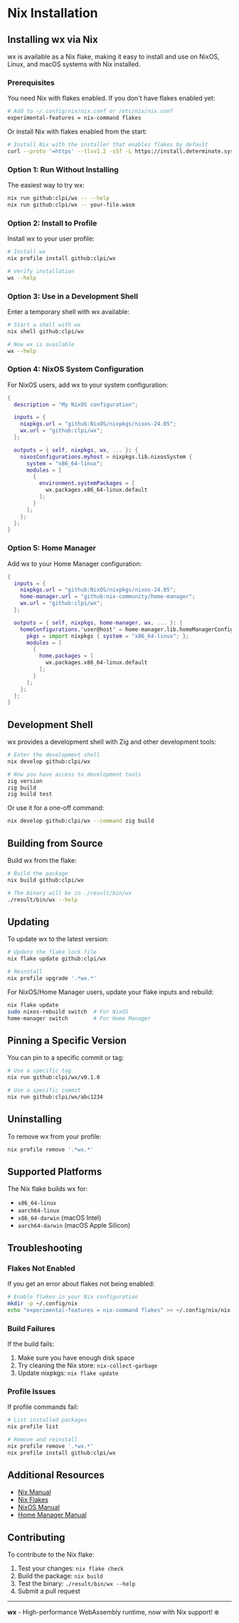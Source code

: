 # Nix Installation

## Installing wx via Nix

wx is available as a Nix flake, making it easy to install and use on NixOS, Linux, and macOS systems with Nix installed.

### Prerequisites

You need Nix with flakes enabled. If you don't have flakes enabled yet:

```bash
# Add to ~/.config/nix/nix.conf or /etc/nix/nix.conf
experimental-features = nix-command flakes
```

Or install Nix with flakes enabled from the start:

```bash
# Install Nix with the installer that enables flakes by default
curl --proto '=https' --tlsv1.2 -sSf -L https://install.determinate.systems/nix | sh -s -- install
```

### Option 1: Run Without Installing

The easiest way to try wx:

```bash
nix run github:clpi/wx -- --help
nix run github:clpi/wx -- your-file.wasm
```

### Option 2: Install to Profile

Install wx to your user profile:

```bash
# Install wx
nix profile install github:clpi/wx

# Verify installation
wx --help
```

### Option 3: Use in a Development Shell

Enter a temporary shell with wx available:

```bash
# Start a shell with wx
nix shell github:clpi/wx

# Now wx is available
wx --help
```

### Option 4: NixOS System Configuration

For NixOS users, add wx to your system configuration:

```nix
{
  description = "My NixOS configuration";

  inputs = {
    nixpkgs.url = "github:NixOS/nixpkgs/nixos-24.05";
    wx.url = "github:clpi/wx";
  };

  outputs = { self, nixpkgs, wx, ... }: {
    nixosConfigurations.myhost = nixpkgs.lib.nixosSystem {
      system = "x86_64-linux";
      modules = [
        {
          environment.systemPackages = [
            wx.packages.x86_64-linux.default
          ];
        }
      ];
    };
  };
}
```

### Option 5: Home Manager

Add wx to your Home Manager configuration:

```nix
{
  inputs = {
    nixpkgs.url = "github:NixOS/nixpkgs/nixos-24.05";
    home-manager.url = "github:nix-community/home-manager";
    wx.url = "github:clpi/wx";
  };

  outputs = { self, nixpkgs, home-manager, wx, ... }: {
    homeConfigurations."user@host" = home-manager.lib.homeManagerConfiguration {
      pkgs = import nixpkgs { system = "x86_64-linux"; };
      modules = [
        {
          home.packages = [
            wx.packages.x86_64-linux.default
          ];
        }
      ];
    };
  };
}
```

## Development Shell

wx provides a development shell with Zig and other development tools:

```bash
# Enter the development shell
nix develop github:clpi/wx

# Now you have access to development tools
zig version
zig build
zig build test
```

Or use it for a one-off command:

```bash
nix develop github:clpi/wx --command zig build
```

## Building from Source

Build wx from the flake:

```bash
# Build the package
nix build github:clpi/wx

# The binary will be in ./result/bin/wx
./result/bin/wx --help
```

## Updating

To update wx to the latest version:

```bash
# Update the flake lock file
nix flake update github:clpi/wx

# Reinstall
nix profile upgrade '.*wx.*'
```

For NixOS/Home Manager users, update your flake inputs and rebuild:

```bash
nix flake update
sudo nixos-rebuild switch  # For NixOS
home-manager switch        # For Home Manager
```

## Pinning a Specific Version

You can pin to a specific commit or tag:

```bash
# Use a specific tag
nix run github:clpi/wx/v0.1.0

# Use a specific commit
nix run github:clpi/wx/abc1234
```

## Uninstalling

To remove wx from your profile:

```bash
nix profile remove '.*wx.*'
```

## Supported Platforms

The Nix flake builds wx for:
- `x86_64-linux`
- `aarch64-linux`
- `x86_64-darwin` (macOS Intel)
- `aarch64-darwin` (macOS Apple Silicon)

## Troubleshooting

### Flakes Not Enabled

If you get an error about flakes not being enabled:

```bash
# Enable flakes in your Nix configuration
mkdir -p ~/.config/nix
echo "experimental-features = nix-command flakes" >> ~/.config/nix/nix.conf
```

### Build Failures

If the build fails:

1. Make sure you have enough disk space
2. Try cleaning the Nix store: `nix-collect-garbage`
3. Update nixpkgs: `nix flake update`

### Profile Issues

If profile commands fail:

```bash
# List installed packages
nix profile list

# Remove and reinstall
nix profile remove '.*wx.*'
nix profile install github:clpi/wx
```

## Additional Resources

- [Nix Manual](https://nixos.org/manual/nix/stable/)
- [Nix Flakes](https://nixos.wiki/wiki/Flakes)
- [NixOS Manual](https://nixos.org/manual/nixos/stable/)
- [Home Manager Manual](https://nix-community.github.io/home-manager/)

## Contributing

To contribute to the Nix flake:

1. Test your changes: `nix flake check`
2. Build the package: `nix build`
3. Test the binary: `./result/bin/wx --help`
4. Submit a pull request

---

**wx** - High-performance WebAssembly runtime, now with Nix support! ❄️
